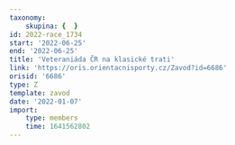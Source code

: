 ```yaml
---
taxonomy:
    skupina: {  }
id: 2022-race_1734
start: '2022-06-25'
end: '2022-06-25'
title: 'Veteraniáda ČR na klasické trati'
link: 'https://oris.orientacnisporty.cz/Zavod?id=6686'
orisid: '6686'
type: Z
template: zavod
date: '2022-01-07'
import:
    type: members
    time: 1641562802
---
```


